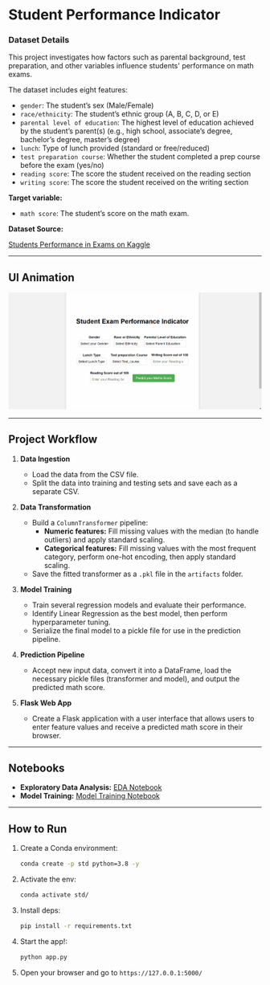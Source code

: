 # Student Performance Indicator

### Dataset Details

This project investigates how factors such as parental background, test preparation, and other variables influence students' performance on math exams.

The dataset includes eight features:

- `gender`: The student’s sex (Male/Female)
- `race/ethnicity`: The student’s ethnic group (A, B, C, D, or E)
- `parental level of education`: The highest level of education achieved by the student’s parent(s) (e.g., high school, associate’s degree, bachelor’s degree, master’s degree)
- `lunch`: Type of lunch provided (standard or free/reduced)
- `test preparation course`: Whether the student completed a prep course before the exam (yes/no)
- `reading score`: The score the student received on the reading section
- `writing score`: The score the student received on the writing section

**Target variable:**

- `math score`: The student’s score on the math exam.

**Dataset Source:**

[Students Performance in Exams on Kaggle](https://www.kaggle.com/datasets/spscientist/students-performance-in-exams?resource=download)

---

## UI Animation

![HomepageUI](./screenshots/stdperformanceindicator.gif)

---

## Project Workflow

1. **Data Ingestion**

   - Load the data from the CSV file.
   - Split the data into training and testing sets and save each as a separate CSV.

2. **Data Transformation**

   - Build a `ColumnTransformer` pipeline:
     - **Numeric features:** Fill missing values with the median (to handle outliers) and apply standard scaling.
     - **Categorical features:** Fill missing values with the most frequent category, perform one-hot encoding, then apply standard scaling.
   - Save the fitted transformer as a `.pkl` file in the `artifacts` folder.

3. **Model Training**

   - Train several regression models and evaluate their performance.
   - Identify Linear Regression as the best model, then perform hyperparameter tuning.
   - Serialize the final model to a pickle file for use in the prediction pipeline.

4. **Prediction Pipeline**

   - Accept new input data, convert it into a DataFrame, load the necessary pickle files (transformer and model), and output the predicted math score.

5. **Flask Web App**

   - Create a Flask application with a user interface that allows users to enter feature values and receive a predicted math score in their browser.

---

## Notebooks

- **Exploratory Data Analysis:** [EDA Notebook](./notebook/eda_on_data.ipynb)
- **Model Training:** [Model Training Notebook](./notebook/model_training.ipynb)

---

## How to Run

1. Create a Conda environment:
   ```bash
   conda create -p std python=3.8 -y
   ```
2. Activate the env:
   ```bash
   conda activate std/
   ```
3. Install deps:
   ```bash
   pip install -r requirements.txt
   ```
4. Start the app!:
   ```bash
   python app.py
   ```
5. Open your browser and go to `https://127.0.0.1:5000/`
